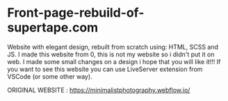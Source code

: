 # Front-page-rebuild-of-supertape.com

Website with elegant design, rebuilt from scratch using: HTML, SCSS and JS. I made this website from 0, this is not my website so i didn't put it on web. I made some small changes on a design i hope that you will like it!!! If you want to see this website you can use LiveServer extension from VSCode (or some other way).

ORIGINAL WEBSITE : https://minimalistphotography.webflow.io/
